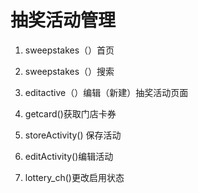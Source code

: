 # 抽奖活动管理

1. sweepstakes（）首页

2. sweepstakes（）搜索

3. editactive（）编辑（新建）抽奖活动页面

4. getcard()获取门店卡券

5. storeActivity() 保存活动

6. editActivity()编辑活动

7. lottery_ch()更改启用状态